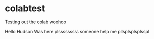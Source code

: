 # colabtest
Testing out the colab woohoo

Hello Hudson Was here plsssssssss someone help me pllsplsplsplsspl
